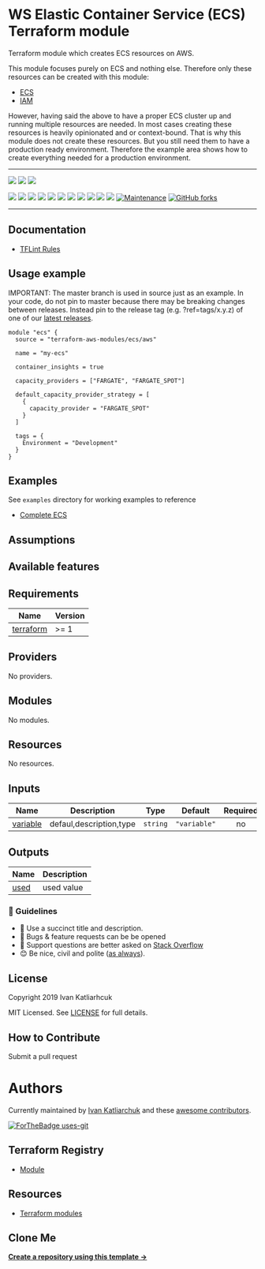 # WS Elastic Container Service (ECS) Terraform module

Terraform module which creates ECS resources on AWS.

This module focuses purely on ECS and nothing else. Therefore only these resources can be created with this module:

- [ECS](https://www.terraform.io/docs/providers/aws/r/ecs_cluster.html)
- [IAM](https://www.terraform.io/docs/providers/aws/r/iam_instance_profile.html)

However, having said the above to have a proper ECS cluster up and running multiple resources are needed. In most cases creating these resources is heavily opinionated and or context-bound. That is why this module does not create these resources. But you still need them to have a production ready environment. Therefore the example area shows how to create everything needed for a production environment.

---

![](https://github.com/terraform-module/terraform-aws-ecs/workflows/release/badge.svg)
![](https://github.com/terraform-module/terraform-aws-ecs/workflows/commit-check/badge.svg)
![](https://github.com/terraform-module/terraform-aws-ecs/workflows/labeler/badge.svg)

[![](https://img.shields.io/github/license/terraform-module/terraform-aws-ecs)](https://github.com/terraform-module/terraform-aws-ecs)
![](https://img.shields.io/github/v/tag/terraform-module/terraform-aws-ecs)
![](https://img.shields.io/issues/github/terraform-module/terraform-aws-ecs)
![](https://img.shields.io/github/issues/terraform-module/terraform-aws-ecs)
![](https://img.shields.io/github/issues-closed/terraform-module/terraform-aws-ecs)
[![](https://img.shields.io/github/languages/code-size/terraform-module/terraform-aws-ecs)](https://github.com/terraform-module/terraform-aws-ecs)
[![](https://img.shields.io/github/repo-size/terraform-module/terraform-aws-ecs)](https://github.com/terraform-module/terraform-aws-ecs)
![](https://img.shields.io/github/languages/top/terraform-module/terraform-aws-ecs?color=green&logo=terraform&logoColor=blue)
![](https://img.shields.io/github/commit-activity/m/terraform-module/terraform-aws-ecs)
![](https://img.shields.io/github/contributors/terraform-module/terraform-aws-ecs)
![](https://img.shields.io/github/last-commit/terraform-module/terraform-aws-ecs)
[![Maintenance](https://img.shields.io/badge/Maintenu%3F-oui-green.svg)](https://GitHub.com/terraform-module/terraform-aws-ecs/graphs/commit-activity)
[![GitHub forks](https://img.shields.io/github/forks/terraform-module/terraform-aws-ecs.svg?style=social&label=Fork)](https://github.com/terraform-module/terraform-aws-ecs)

---

## Documentation

- [TFLint Rules](https://github.com/terraform-linters/tflint/tree/master/docs/rules)

## Usage example

IMPORTANT: The master branch is used in source just as an example. In your code, do not pin to master because there may be breaking changes between releases. Instead pin to the release tag (e.g. ?ref=tags/x.y.z) of one of our [latest releases](https://github.com/terraform-module/terraform-aws-ecs/releases).

```hcl
module "ecs" {
  source = "terraform-aws-modules/ecs/aws"

  name = "my-ecs"

  container_insights = true

  capacity_providers = ["FARGATE", "FARGATE_SPOT"]

  default_capacity_provider_strategy = [
    {
      capacity_provider = "FARGATE_SPOT"
    }
  ]

  tags = {
    Environment = "Development"
  }
}
```

## Examples

See `examples` directory for working examples to reference

- [Complete ECS](https://github.com/terraform-module/terraform-aws-ecs/tree/master/examples/complete-ecs)

## Assumptions

## Available features

<!-- BEGINNING OF PRE-COMMIT-TERRAFORM DOCS HOOK -->
## Requirements

| Name | Version |
|------|---------|
| <a name="requirement_terraform"></a> [terraform](#requirement\_terraform) | >= 1 |

## Providers

No providers.

## Modules

No modules.

## Resources

No resources.

## Inputs

| Name | Description | Type | Default | Required |
|------|-------------|------|---------|:--------:|
| <a name="input_variable"></a> [variable](#input\_variable) | defaul,description,type | `string` | `"variable"` | no |

## Outputs

| Name | Description |
|------|-------------|
| <a name="output_used"></a> [used](#output\_used) | used value |
<!-- END OF PRE-COMMIT-TERRAFORM DOCS HOOK -->


### :memo: Guidelines

 - :memo: Use a succinct title and description.
 - :bug: Bugs & feature requests can be be opened
 - :signal_strength: Support questions are better asked on [Stack Overflow](https://stackoverflow.com/)
 - :blush: Be nice, civil and polite ([as always](http://contributor-covenant.org/version/1/4/)).

## License

Copyright 2019 Ivan Katliarhcuk

MIT Licensed. See [LICENSE](./LICENSE) for full details.

## How to Contribute

Submit a pull request

# Authors

Currently maintained by [Ivan Katliarchuk](https://github.com/ivankatliarchuk) and these [awesome contributors](https://github.com/terraform-module/terraform-aws-ecs/graphs/contributors).

[![ForTheBadge uses-git](http://ForTheBadge.com/images/badges/uses-git.svg)](https://GitHub.com/)

## Terraform Registry

- [Module](https://registry.terraform.io/modules/terraform-module/ecs/aws)

## Resources

- [Terraform modules](https://registry.terraform.io/namespaces/terraform-module)

## Clone Me

[**Create a repository using this template →**][template.generate]

<!-- resources -->
[template.generate]: https://github.com/terraform-module/terraform-aws-ecs/generate
